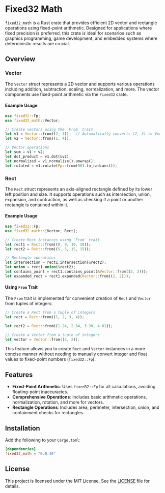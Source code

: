 # Fixed32 Math

`fixed32_math` is a Rust crate that provides efficient 2D vector and rectangle operations
using fixed-point arithmetic. Designed for applications where fixed precision is preferred,
this crate is ideal for scenarios such as graphics programming,
game development, and embedded systems where deterministic results are crucial.

## Overview

### Vector

The `Vector` struct represents a 2D vector and supports various operations including addition,
subtraction, scaling, normalization, and more. The vector components use fixed-point arithmetic
via the `fixed32` crate.

#### Example Usage

```rust
use fixed32::Fp;
use fixed32_math::Vector;

// Create vectors using the `From` trait
let v1 = Vector::from((2, 3));  // Automatically converts (2, 3) to Vector with Fp::from
let v2 = Vector::from((1, 4));

// Vector operations
let sum = v1 + v2;
let dot_product = v1.dot(&v2);
let normalized = v1.normalize().unwrap();
let rotated = v1.rotate(Fp::from(90).to_radians());
```

### Rect

The `Rect` struct represents an axis-aligned rectangle defined by its lower left position and size.
It supports operations such as intersection, union, expansion, and contraction, as well as checking
if a point or another rectangle is contained within it.

#### Example Usage

```rust
use fixed32::Fp;
use fixed32_math::{Vector, Rect};

// Create Rect instances using `From` trait
let rect1 = Rect::from((0, 0, 10, 10));
let rect2 = Rect::from((5, 5, 15, 15));

// Rectangle operations
let intersection = rect1.intersection(&rect2);
let union = rect1.union(&rect2);
let contains_point = rect1.contains_point(&Vector::from((2, 2)));
let expanded_rect = rect1.expanded(Vector::from((2, 2)));
```

#### Using `From` Trait

The `From` trait is implemented for convenient creation of `Rect` and `Vector` from tuples of integers:

```rust
// Create a Rect from a tuple of integers
let rect = Rect::from((1, 2, 3, 4));

let rect2 = Rect::from((1.24, 2.34, 3.98, 4.01));

// Create a Vector from a tuple of integers
let vector = Vector::from((2, 2));
```

This feature allows you to create `Rect` and `Vector` instances in a more concise manner without needing to
manually convert integer and float values to fixed-point numbers (`fixed32::Fp`).

## Features

- **Fixed-Point Arithmetic**: Uses `fixed32::Fp` for all calculations, avoiding floating-point inaccuracies.
- **Comprehensive Operations**: Includes basic arithmetic operations, normalization, rotation, and more for vectors.
- **Rectangle Operations**: Includes area, perimeter, intersection, union, and containment checks for rectangles.

## Installation

Add the following to your `Cargo.toml`:

```toml
[dependencies]
fixed32_math = "0.0.16"
```

## License

This project is licensed under the MIT License. See the [LICENSE](LICENSE) file for details.
